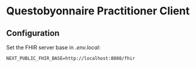 # Questobyonnaire Practitioner Client

## Configuration

Set the FHIR server base in *.env.local*:

```
NEXT_PUBLIC_FHIR_BASE=http://localhost:8080/fhir
```
